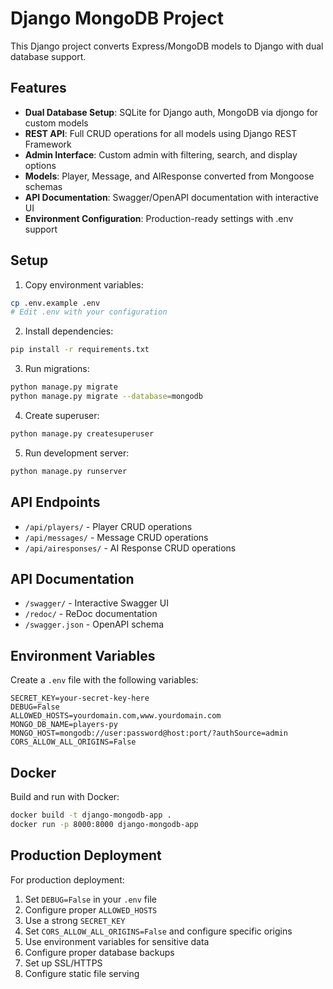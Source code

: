 # Django MongoDB Project

This Django project converts Express/MongoDB models to Django with dual database support.

## Features

- **Dual Database Setup**: SQLite for Django auth, MongoDB via djongo for custom models
- **REST API**: Full CRUD operations for all models using Django REST Framework
- **Admin Interface**: Custom admin with filtering, search, and display options
- **Models**: Player, Message, and AIResponse converted from Mongoose schemas
- **API Documentation**: Swagger/OpenAPI documentation with interactive UI
- **Environment Configuration**: Production-ready settings with .env support

## Setup

1. Copy environment variables:
```bash
cp .env.example .env
# Edit .env with your configuration
```

2. Install dependencies:
```bash
pip install -r requirements.txt
```

3. Run migrations:
```bash
python manage.py migrate
python manage.py migrate --database=mongodb
```

4. Create superuser:
```bash
python manage.py createsuperuser
```

5. Run development server:
```bash
python manage.py runserver
```

## API Endpoints

- `/api/players/` - Player CRUD operations
- `/api/messages/` - Message CRUD operations  
- `/api/airesponses/` - AI Response CRUD operations

## API Documentation

- `/swagger/` - Interactive Swagger UI
- `/redoc/` - ReDoc documentation
- `/swagger.json` - OpenAPI schema

## Environment Variables

Create a `.env` file with the following variables:

```env
SECRET_KEY=your-secret-key-here
DEBUG=False
ALLOWED_HOSTS=yourdomain.com,www.yourdomain.com
MONGO_DB_NAME=players-py
MONGO_HOST=mongodb://user:password@host:port/?authSource=admin
CORS_ALLOW_ALL_ORIGINS=False
```

## Docker

Build and run with Docker:

```bash
docker build -t django-mongodb-app .
docker run -p 8000:8000 django-mongodb-app
```

## Production Deployment

For production deployment:

1. Set `DEBUG=False` in your `.env` file
2. Configure proper `ALLOWED_HOSTS`
3. Use a strong `SECRET_KEY`
4. Set `CORS_ALLOW_ALL_ORIGINS=False` and configure specific origins
5. Use environment variables for sensitive data
6. Configure proper database backups
7. Set up SSL/HTTPS
8. Configure static file serving
